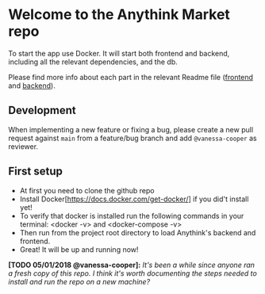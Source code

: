 # Welcome to the Anythink Market repo

To start the app use Docker. It will start both frontend and backend, including all the relevant dependencies, and the db.

Please find more info about each part in the relevant Readme file ([frontend](frontend/readme.md) and [backend](backend/README.md)).

## Development

When implementing a new feature or fixing a bug, please create a new pull request against `main` from a feature/bug branch and add `@vanessa-cooper` as reviewer.

## First setup

- At first you need to clone the github repo
- Install Docker[https://docs.docker.com/get-docker/] if you did't install yet!
- To verify that docker is installed run the following commands in your terminal: <docker -v> and <docker-compose -v>
- Then run <docker-compose up> from the project root directory to load Anythink's backend and frontend.
- Great! It will be up and running now!

**[TODO 05/01/2018 @vanessa-cooper]:** _It's been a while since anyone ran a fresh copy of this repo. I think it's worth documenting the steps needed to install and run the repo on a new machine?_
